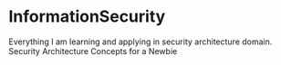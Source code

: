 # InformationSecurity
Everything I am learning and applying in security architecture domain.
Security Architecture Concepts for a Newbie
